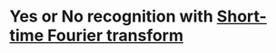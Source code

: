 # Yes or No recognition with [Short-time Fourier transform](https://en.wikipedia.org/wiki/Short-time_Fourier_transform)


